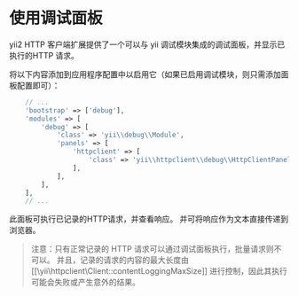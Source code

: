 使用调试面板
================================

yii2 HTTP 客户端扩展提供了一个可以与 yii 调试模块集成的调试面板，并显示已执行的HTTP 请求。

将以下内容添加到应用程序配置中以启用它（如果已启用调试模块，则只需添加面板配置即可）：

```php
    // ...
    'bootstrap' => ['debug'],
    'modules' => [
        'debug' => [
            'class' => 'yii\\debug\\Module',
            'panels' => [
                'httpclient' => [
                    'class' => 'yii\\httpclient\\debug\\HttpClientPanel',
                ],
            ],
        ],
    ],
    // ...
```

此面板可执行已记录的HTTP请求，并查看响应。 并可将响应作为文本直接传递到浏览器。

> 注意：只有正常记录的 HTTP 请求可以通过调试面板执行，批量请求则不可以。 并且，记录的请求的内容的最大长度由 [[\yii\httpclient\Client::contentLoggingMaxSize]] 进行控制，因此其执行可能会失败或产生意外的结果。
